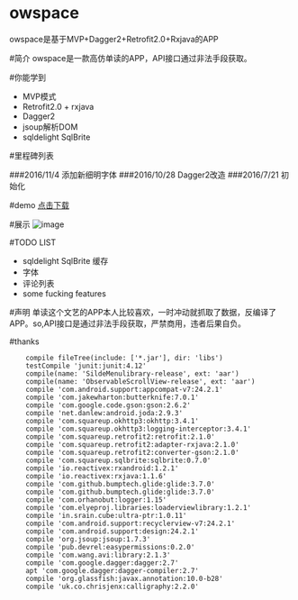 # owspace
owspace是基于MVP+Dagger2+Retrofit2.0+Rxjava的APP

#简介
owspace是一款高仿单读的APP，API接口通过非法手段获取。<br>

#你能学到
* MVP模式
* Retrofit2.0 + rxjava
* Dagger2
* jsoup解析DOM
* sqldelight SqlBrite

#里程碑列表

###2016/11/4 添加新细明字体
###2016/10/28 Dagger2改造
###2016/7/21 初始化

#demo
[点击下载](https://beta.bugly.qq.com/dsn9)


#展示
![image](https://github.com/babylikebird/owspace/blob/master/owspace.gif)

#TODO LIST
* sqldelight SqlBrite 缓存
* 字体
* 评论列表
* some fucking features

#声明
单读这个文艺的APP本人比较喜欢，一时冲动就抓取了数据，反编译了APP。so,API接口是通过非法手段获取，严禁商用，违者后果自负。<br>

#thanks
```
	compile fileTree(include: ['*.jar'], dir: 'libs')
    testCompile 'junit:junit:4.12'
    compile(name: 'SildeMenulibrary-release', ext: 'aar')
    compile(name: 'ObservableScrollView-release', ext: 'aar')
    compile 'com.android.support:appcompat-v7:24.2.1'
    compile 'com.jakewharton:butterknife:7.0.1'
    compile 'com.google.code.gson:gson:2.6.2'
    compile 'net.danlew:android.joda:2.9.3'
    compile 'com.squareup.okhttp3:okhttp:3.4.1'
    compile 'com.squareup.okhttp3:logging-interceptor:3.4.1'
    compile 'com.squareup.retrofit2:retrofit:2.1.0'
    compile 'com.squareup.retrofit2:adapter-rxjava:2.1.0'
    compile 'com.squareup.retrofit2:converter-gson:2.1.0'
    compile 'com.squareup.sqlbrite:sqlbrite:0.7.0'
    compile 'io.reactivex:rxandroid:1.2.1'
    compile 'io.reactivex:rxjava:1.1.6'
    compile 'com.github.bumptech.glide:glide:3.7.0'
    compile 'com.github.bumptech.glide:glide:3.7.0'
    compile 'com.orhanobut:logger:1.15'
    compile 'com.elyeproj.libraries:loaderviewlibrary:1.2.1'
    compile 'in.srain.cube:ultra-ptr:1.0.11'
    compile 'com.android.support:recyclerview-v7:24.2.1'
    compile 'com.android.support:design:24.2.1'
    compile 'org.jsoup:jsoup:1.7.3'
    compile 'pub.devrel:easypermissions:0.2.0'
    compile 'com.wang.avi:library:2.1.3'
    compile 'com.google.dagger:dagger:2.7'
    apt 'com.google.dagger:dagger-compiler:2.7'
    compile 'org.glassfish:javax.annotation:10.0-b28'
    compile 'uk.co.chrisjenx:calligraphy:2.2.0'
```

